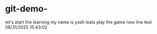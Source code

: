 # git-demo-
let's start the learning 
my name is yash 
leats play the game 
n e w   l i n e   t e s t   0 8 / 3 1 / 2 0 2 5   1 5 : 4 3 : 0 2  
 